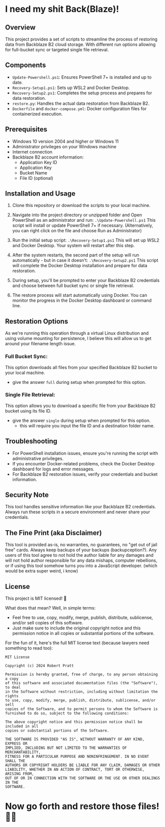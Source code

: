 # I need my shit Back(Blaze)!

## Overview

This project provides a set of scripts to streamline the process of restoring data from Backblaze B2 cloud storage. With different run options allowing for full-bucket sync or targeted single file retrieval.

## Components

- `Update-Powershell.ps1`: Ensures PowerShell 7+ is installed and up to date.
- `Recovery-Setup1.ps1`: Sets up WSL2 and Docker Desktop.
- `Recovery-Setup2.ps1`: Completes the setup process and prepares for data restoration.
- `restore.py`: Handles the actual data restoration from Backblaze B2.
- `Dockerfile` and `docker-compose.yml`: Docker configuration files for containerized execution.

## Prerequisites

- Windows 10 version 2004 and higher or Windows 11
- Administrator privileges on your Windows machine
- Internet connection
- Backblaze B2 account information:
  - Application Key ID
  - Application Key
  - Bucket Name
  - File ID (optional)

## Installation and Usage

1. Clone this repository or download the scripts to your local machine.

2. Navigate into the project directory or unzipped folder and Open PowerShell as an administrator and run:
`.\Update-Powershell.ps1`
This script will install or update PowerShell 7+ if necessary.
(Alternatively, you can right click on the file and choose Run as Administrator)

3. Run the initial setup script:
`.\Recovery-Setup1.ps1`
This will set up WSL2 and Docker Desktop. Your system will restart after this step.

4. After the system restarts, the second part of the setup will run automatically - but in case it doesn't:
`.\Recovery-Setup2.ps1`
This script will complete the Docker Desktop installation and prepare for data restoration.

5. During setup, you'll be prompted to enter your Backblaze B2 credentials and choose between full bucket sync or single file retrieval.

6. The restore process will start automatically using Docker. You can monitor the progress in the Docker Desktop dashboard or command line.

## Restoration Options

As we're running this operation through a virtual Linux distribution and using volume mounting for persistence, I believe this will allow us to get around your filename length issue.

### Full Bucket Sync:
This option downloads all files from your specified Backblaze B2 bucket to your local machine. 
- give the answer `full` during setup when prompted for this option.

### Single File Retrieval:
This option allows you to download a specific file from your Backblaze B2 bucket using its file ID. 
- give the answer `single` during setup when prompted for this option.
    - this will require you input the file ID and a destination folder name.

## Troubleshooting

- For PowerShell installation issues, ensure you're running the script with administrative privileges.
- If you encounter Docker-related problems, check the Docker Desktop dashboard for logs and error messages.
- For Backblaze B2 restoration issues, verify your credentials and bucket information.

## Security Note

This tool handles sensitive information like your Backblaze B2 credentials. Always run these scripts in a secure environment and never share your credentials.

## The Fine Print (aka Disclaimer)

This tool is provided as-is, no warranties, no guarantees, no "get out of jail free" cards. Always keep backups of your backups (backupception?). Any users of this tool agree to not hold the author liable for any damages and will not hold author responsible for any data mishaps, computer rebellions, or if using this tool somehow turns you into a JavaScript developer. (which would be extra super weird, i know)

## License

This project is MIT licensed! 🎉

What does that mean? Well, in simple terms:

- Feel free to use, copy, modify, merge, publish, distribute, sublicense, and/or sell copies of this software.
- Just make sure to include the original copyright notice and this permission notice in all copies or substantial portions of the software.

For the fun of it, here's the full MIT license text (because lawyers need something to read too):

```
MIT License

Copyright (c) 2024 Robert Pratt

Permission is hereby granted, free of charge, to any person obtaining a copy
of this software and associated documentation files (the "Software"), to deal
in the Software without restriction, including without limitation the rights
to use, copy, modify, merge, publish, distribute, sublicense, and/or sell
copies of the Software, and to permit persons to whom the Software is
furnished to do so, subject to the following conditions:

The above copyright notice and this permission notice shall be included in all
copies or substantial portions of the Software.

THE SOFTWARE IS PROVIDED "AS IS", WITHOUT WARRANTY OF ANY KIND, EXPRESS OR
IMPLIED, INCLUDING BUT NOT LIMITED TO THE WARRANTIES OF MERCHANTABILITY,
FITNESS FOR A PARTICULAR PURPOSE AND NONINFRINGEMENT. IN NO EVENT SHALL THE
AUTHORS OR COPYRIGHT HOLDERS BE LIABLE FOR ANY CLAIM, DAMAGES OR OTHER
LIABILITY, WHETHER IN AN ACTION OF CONTRACT, TORT OR OTHERWISE, ARISING FROM,
OUT OF OR IN CONNECTION WITH THE SOFTWARE OR THE USE OR OTHER DEALINGS IN THE
SOFTWARE.
```

# Now go forth and restore those files! 💾✨